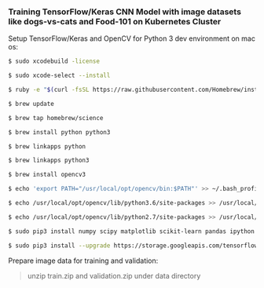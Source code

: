 ### Training TensorFlow/Keras CNN Model with image datasets like dogs-vs-cats and Food-101 on Kubernetes Cluster

Setup TensorFlow/Keras and OpenCV for Python 3 dev environment on mac os:

```bash
$ sudo xcodebuild -license

$ sudo xcode-select --install

$ ruby -e "$(curl -fsSL https://raw.githubusercontent.com/Homebrew/install/master/install)"

$ brew update

$ brew tap homebrew/science

$ brew install python python3

$ brew linkapps python

$ brew linkapps python3

$ brew install opencv3

$ echo 'export PATH="/usr/local/opt/opencv/bin:$PATH"' >> ~/.bash_profile

$ echo /usr/local/opt/opencv/lib/python3.6/site-packages >> /usr/local/lib/python3.6/site-packages/openc3.pth

$ echo /usr/local/opt/opencv/lib/python2.7/site-packages >> /usr/local/lib/python2.7/site-packages/openc3.pth

$ sudo pip3 install numpy scipy matplotlib scikit-learn pandas ipython

$ sudo pip3 install --upgrade https://storage.googleapis.com/tensorflow/mac/cpu/tensorflow-1.4.0-py3-none-any.whl
```

Prepare image data for training and validation:

> unzip train.zip and validation.zip under data directory
